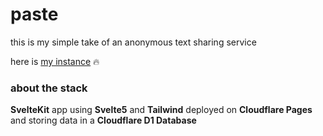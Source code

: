 # paste

this is my simple take of an anonymous text sharing service

here is [my instance](https://paste.quentins.space) 🔥

### about the stack

**SvelteKit** app using **Svelte5** and **Tailwind** deployed on **Cloudflare Pages** and storing data in a **Cloudflare D1 Database**


